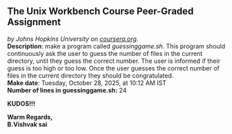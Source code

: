 ## The Unix Workbench Course Peer-Graded Assignment
*by Johns Hopkins University on [coursera.org](https://www.coursera.org/).*
\
**Description**: make a program called *guessinggame.sh*. This program should continuously ask the user to guess the number of files in the current directory, until they guess the correct number. The user is informed if their guess is too high or too low. Once the user guesses the correct number of files in the current directory they should be congratulated.
\
**Make date**: Tuesday, October 28, 2025, at 10:12 AM IST
\
**Number of lines in guessinggame.sh:** 24

**KUDOS!!!**

**Warm Regards,**
\
**B.Vishvak sai**
